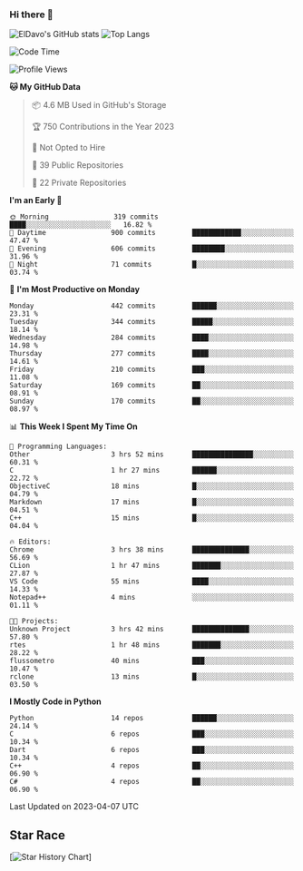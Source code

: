 ### Hi there 👋
![ElDavo's GitHub stats](https://github-readme-stats.vercel.app/api?username=ElDavoo&show_icons=true&theme=chartreuse-dark)
![Top Langs](https://github-readme-stats.vercel.app/api/top-langs/?username=ElDavoo&theme=chartreuse-dark&layout=compact)

<!--START_SECTION:waka-->
![Code Time](http://img.shields.io/badge/Code%20Time-6%20hrs%2024%20mins-blue)

![Profile Views](http://img.shields.io/badge/Profile%20Views-1-blue)

**🐱 My GitHub Data** 

> 📦 4.6 MB Used in GitHub's Storage 
 > 
> 🏆 750 Contributions in the Year 2023
 > 
> 🚫 Not Opted to Hire
 > 
> 📜 39 Public Repositories 
 > 
> 🔑 22 Private Repositories 
 > 
**I'm an Early 🐤** 

```text
🌞 Morning                319 commits         ████░░░░░░░░░░░░░░░░░░░░░   16.82 % 
🌆 Daytime                900 commits         ████████████░░░░░░░░░░░░░   47.47 % 
🌃 Evening                606 commits         ████████░░░░░░░░░░░░░░░░░   31.96 % 
🌙 Night                  71 commits          █░░░░░░░░░░░░░░░░░░░░░░░░   03.74 % 
```
📅 **I'm Most Productive on Monday** 

```text
Monday                   442 commits         ██████░░░░░░░░░░░░░░░░░░░   23.31 % 
Tuesday                  344 commits         █████░░░░░░░░░░░░░░░░░░░░   18.14 % 
Wednesday                284 commits         ████░░░░░░░░░░░░░░░░░░░░░   14.98 % 
Thursday                 277 commits         ████░░░░░░░░░░░░░░░░░░░░░   14.61 % 
Friday                   210 commits         ███░░░░░░░░░░░░░░░░░░░░░░   11.08 % 
Saturday                 169 commits         ██░░░░░░░░░░░░░░░░░░░░░░░   08.91 % 
Sunday                   170 commits         ██░░░░░░░░░░░░░░░░░░░░░░░   08.97 % 
```


📊 **This Week I Spent My Time On** 

```text
💬 Programming Languages: 
Other                    3 hrs 52 mins       ███████████████░░░░░░░░░░   60.31 % 
C                        1 hr 27 mins        ██████░░░░░░░░░░░░░░░░░░░   22.72 % 
ObjectiveC               18 mins             █░░░░░░░░░░░░░░░░░░░░░░░░   04.79 % 
Markdown                 17 mins             █░░░░░░░░░░░░░░░░░░░░░░░░   04.51 % 
C++                      15 mins             █░░░░░░░░░░░░░░░░░░░░░░░░   04.04 % 

🔥 Editors: 
Chrome                   3 hrs 38 mins       ██████████████░░░░░░░░░░░   56.69 % 
CLion                    1 hr 47 mins        ███████░░░░░░░░░░░░░░░░░░   27.87 % 
VS Code                  55 mins             ████░░░░░░░░░░░░░░░░░░░░░   14.33 % 
Notepad++                4 mins              ░░░░░░░░░░░░░░░░░░░░░░░░░   01.11 % 

🐱‍💻 Projects: 
Unknown Project          3 hrs 42 mins       ██████████████░░░░░░░░░░░   57.80 % 
rtes                     1 hr 48 mins        ███████░░░░░░░░░░░░░░░░░░   28.22 % 
flussometro              40 mins             ███░░░░░░░░░░░░░░░░░░░░░░   10.47 % 
rclone                   13 mins             █░░░░░░░░░░░░░░░░░░░░░░░░   03.50 % 
```

**I Mostly Code in Python** 

```text
Python                   14 repos            ██████░░░░░░░░░░░░░░░░░░░   24.14 % 
C                        6 repos             ███░░░░░░░░░░░░░░░░░░░░░░   10.34 % 
Dart                     6 repos             ███░░░░░░░░░░░░░░░░░░░░░░   10.34 % 
C++                      4 repos             ██░░░░░░░░░░░░░░░░░░░░░░░   06.90 % 
C#                       4 repos             ██░░░░░░░░░░░░░░░░░░░░░░░   06.90 % 
```




 Last Updated on 2023-04-07 UTC
<!--END_SECTION:waka-->

## Star Race

[![Star History Chart](https://api.star-history.com/svg?repos=ElDavoo/WhatsApp-Crypt14-Crypt15-Decrypter,ElDavoo/TuringOS,EliteAndroidApps/WhatsApp-Crypt12-Decrypter,KnugiHK/Whatsapp-Chat-Exporter&type=Date)]
